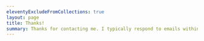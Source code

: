 ```yaml
---
eleventyExcludeFromCollections: true
layout: page
title: Thanks!
summary: Thanks for contacting me. I typically respond to emails within a couple of days.
---
```


